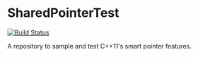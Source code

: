 # SharedPointerTest

[![Build Status](https://travis-ci.com/CameronPodd/SharedPointerTest.svg?token=XjT7oJU5EtYgVZsdH52D&branch=master)](https://travis-ci.com/CameronPodd/SharedPointerTest)

A repository to sample and test C++11's smart pointer features.
